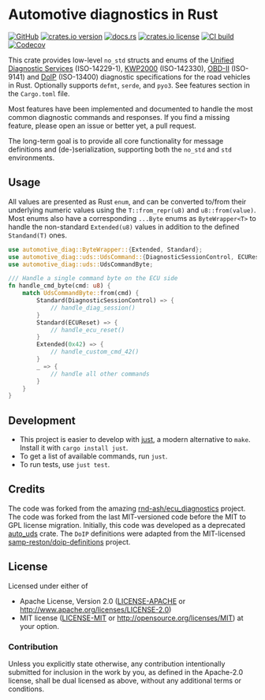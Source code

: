 # Automotive diagnostics in Rust

[![GitHub](https://img.shields.io/badge/github-nyurik/automotive_diag-8da0cb?logo=github)](https://github.com/nyurik/automotive_diag)
[![crates.io version](https://img.shields.io/crates/v/automotive_diag)](https://crates.io/crates/automotive_diag)
[![docs.rs](https://img.shields.io/docsrs/automotive_diag)](https://docs.rs/automotive_diag)
[![crates.io license](https://img.shields.io/crates/l/automotive_diag)](https://github.com/nyurik/automotive_diag/blob/main/LICENSE-APACHE)
[![CI build](https://github.com/nyurik/automotive_diag/actions/workflows/ci.yml/badge.svg)](https://github.com/nyurik/automotive_diag/actions)
[![Codecov](https://img.shields.io/codecov/c/github/nyurik/automotive_diag)](https://app.codecov.io/gh/nyurik/automotive_diag)

This crate provides low-level `no_std` structs and enums of
the [Unified Diagnostic Services](https://en.wikipedia.org/wiki/Unified_Diagnostic_Services) (ISO-14229-1),
[KWP2000](https://en.wikipedia.org/wiki/Keyword_Protocol_2000) (ISO-142330),
[OBD-II](https://en.wikipedia.org/wiki/On-board_diagnostics) (ISO-9141)
and [DoIP](https://automotivevehicletesting.com/vehicle-diagnostics/doip/) (ISO-13400) diagnostic
specifications for the road vehicles in Rust. Optionally supports `defmt`, `serde`, and `pyo3`. See features section in the `Cargo.toml` file.

Most features have been implemented and documented to handle the most common diagnostic commands and responses.
If you find a missing feature, please open an issue or better yet, a pull request.

The long-term goal is to provide all core functionality for message definitions and (de-)serialization, supporting both the `no_std` and `std` environments.

## Usage

All values are presented as Rust `enum`, and can be converted to/from their underlying numeric values using
the `T::from_repr(u8)` and `u8::from(value)`. Most enums also have a corresponding `...Byte` enums as
`ByteWrapper<T>` to
handle the non-standard `Extended(u8)` values in addition to the defined `Standand(T)` ones.

```rust
use automotive_diag::ByteWrapper::{Extended, Standard};
use automotive_diag::uds::UdsCommand::{DiagnosticSessionControl, ECUReset};
use automotive_diag::uds::UdsCommandByte;

/// Handle a single command byte on the ECU side
fn handle_cmd_byte(cmd: u8) {
    match UdsCommandByte::from(cmd) {
        Standard(DiagnosticSessionControl) => {
            // handle_diag_session()
        }
        Standard(ECUReset) => {
            // handle_ecu_reset()
        }
        Extended(0x42) => {
            // handle_custom_cmd_42()
        }
        _ => {
            // handle all other commands
        }
    }
}
```

## Development

* This project is easier to develop with [just](https://github.com/casey/just#readme), a modern alternative to `make`.
  Install it with `cargo install just`.
* To get a list of available commands, run `just`.
* To run tests, use `just test`.

## Credits

The code was forked from the amazing [rnd-ash/ecu_diagnostics](https://github.com/rnd-ash/ecu_diagnostics) project. The
code was forked from the last MIT-versioned code before the MIT to GPL license migration. Initially, this code was
developed as a deprecated [auto_uds](https://crates.io/crates/auto_uds) crate. The `DoIP` definitions were adapted from
the MIT-licensed [samp-reston/doip-definitions](https://github.com/samp-reston/doip-definitions) project.

## License

Licensed under either of

* Apache License, Version 2.0 ([LICENSE-APACHE](LICENSE-APACHE) or <http://www.apache.org/licenses/LICENSE-2.0>)
* MIT license ([LICENSE-MIT](LICENSE-MIT) or <http://opensource.org/licenses/MIT>)
  at your option.

### Contribution

Unless you explicitly state otherwise, any contribution intentionally
submitted for inclusion in the work by you, as defined in the
Apache-2.0 license, shall be dual licensed as above, without any
additional terms or conditions.
